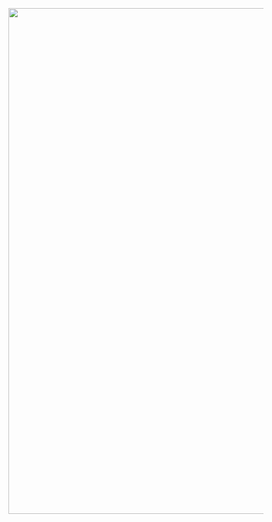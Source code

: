 <p align="center">
  <img width="1000" src="https://github.com/user-attachments/assets/14618115-0aab-4a28-9319-a18f674a3781" />
</p>
